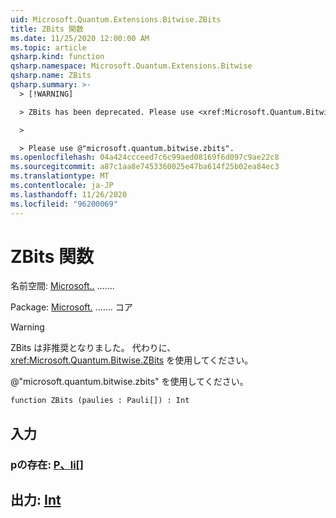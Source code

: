 ```yaml
---
uid: Microsoft.Quantum.Extensions.Bitwise.ZBits
title: ZBits 関数
ms.date: 11/25/2020 12:00:00 AM
ms.topic: article
qsharp.kind: function
qsharp.namespace: Microsoft.Quantum.Extensions.Bitwise
qsharp.name: ZBits
qsharp.summary: >-
  > [!WARNING]

  > ZBits has been deprecated. Please use <xref:Microsoft.Quantum.Bitwise.ZBits> instead.

  >

  > Please use @"microsoft.quantum.bitwise.zbits".
ms.openlocfilehash: 04a424ccceed7c6c99aed08169f6d097c9ae22c8
ms.sourcegitcommit: a87c1aa8e7453360025e47ba614f25b02ea84ec3
ms.translationtype: MT
ms.contentlocale: ja-JP
ms.lasthandoff: 11/26/2020
ms.locfileid: "96200069"
---
```

# <a name="zbits-function"></a>ZBits 関数

名前空間: [Microsoft..](xref:Microsoft.Quantum.Extensions.Bitwise) .......

Package: [Microsoft.](https://nuget.org/packages/Microsoft.Quantum.QSharp.Core) ....... コア


> [!WARNING]
> ZBits は非推奨となりました。 代わりに、<xref:Microsoft.Quantum.Bitwise.ZBits> を使用してください。
>
> @"microsoft.quantum.bitwise.zbits" を使用してください。



```qsharp
function ZBits (paulies : Pauli[]) : Int
```


## <a name="input"></a>入力

### <a name="paulies--pauli"></a>pの存在: [P、li](xref:microsoft.quantum.lang-ref.pauli)[]





## <a name="output--int"></a>出力: [Int](xref:microsoft.quantum.lang-ref.int)

